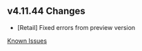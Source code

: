 ## v4.11.44 Changes

* [Retail] Fixed errors from preview version

[Known Issues](https://support.tradeskillmaster.com/en_US/known_issues)
